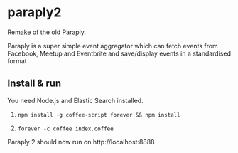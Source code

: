 # paraply2

Remake of the old Paraply.

Paraply is a super simple event aggregator which can fetch events from Facebook, Meetup and Eventbrite and save/display events in a standardised format

## Install & run
You need Node.js and Elastic Search installed.

1) ```npm install -g coffee-script forever && npm install```

2) ```forever -c coffee index.coffee```

Paraply 2 should now run on http://localhost:8888